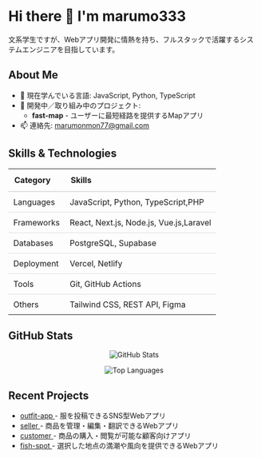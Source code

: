 # Hi there 👋 I'm marumo333
<p>文系学生ですが、Webアプリ開発に情熱を持ち、フルスタックで活躍するシステムエンジニアを目指しています。</p>

## About Me
<ul>
  <li>🌱 現在学んでいる言語: JavaScript, Python, TypeScript</li>
  <li>💼 開発中／取り組み中のプロジェクト:
    <ul>
      <li><strong>fast-map</strong> - ユーザーに最短経路を提供するMapアプリ</li>
    </ul>
  </li>
  <li>📫 連絡先: 
    <a href="mailto:marumonmon77@gmail.com">marumonmon77@gmail.com</a>
  </li>
</ul>

## Skills & Technologies
<table style="width: 100%; border-collapse: collapse;">
  <thead>
    <tr>
      <th style="padding: 12px; border-bottom: 2px solid #ddd; text-align: left;">Category</th>
      <th style="padding: 12px; border-bottom: 2px solid #ddd; text-align: left;">Skills</th>
    </tr>
  </thead>
  <tbody>
    <tr>
      <td style="padding: 10px; border-bottom: 1px solid #ddd;">Languages</td>
      <td style="padding: 10px; border-bottom: 1px solid #ddd;">JavaScript, Python, TypeScript,PHP</td>
    </tr>
    <tr>
      <td style="padding: 10px; border-bottom: 1px solid #ddd;">Frameworks</td>
      <td style="padding: 10px; border-bottom: 1px solid #ddd;">React, Next.js, Node.js, Vue.js,Laravel</td>
    </tr>
    <tr>
      <td style="padding: 10px; border-bottom: 1px solid #ddd;">Databases</td>
      <td style="padding: 10px; border-bottom: 1px solid #ddd;">PostgreSQL, Supabase</td>
    </tr>
    <tr>
      <td style="padding: 10px; border-bottom: 1px solid #ddd;">Deployment</td>
      <td style="padding: 10px; border-bottom: 1px solid #ddd;">Vercel, Netlify</td>
    </tr>
    <tr>
      <td style="padding: 10px; border-bottom: 1px solid #ddd;">Tools</td>
      <td style="padding: 10px; border-bottom: 1px solid #ddd;">Git, GitHub Actions</td>
    </tr>
    <tr>
      <td style="padding: 10px;">Others</td>
      <td style="padding: 10px;">Tailwind CSS, REST API, Figma</td>
    </tr>
  </tbody>
</table>

## GitHub Stats
<p align="center">
  <img 
    src="https://github-readme-stats.vercel.app/api?username=marumo333&show_icons=true&theme=radical" 
    alt="GitHub Stats" 
  />
</p>
<p align="center">
  <img 
    src="https://github-readme-stats.vercel.app/api/top-langs/?username=marumo333&layout=compact&theme=radical" 
    alt="Top Languages" 
  />
</p>

## Recent Projects
<ul>
  <li>
    <a href="https://outfitapp-delta.vercel.app/" target="_blank">
      outfit-app
    </a>
    - 服を投稿できるSNS型Webアプリ
  </li>
  <li>
    <a href="https://seller-weld.vercel.app/" target="_blank">
      seller
    </a>
    - 商品を管理・編集・翻訳できるWebアプリ
  </li>
  <li>
    <a href="https://customer-gamma-one.vercel.app/" target="_blank">
      customer
    </a>
    - 商品の購入・閲覧が可能な顧客向けアプリ
  </li>
  <li>
    <a href="https://fish-spot-inky.vercel.app/" target="_blank">
      fish-spot 
    </a>
    - 選択した地点の満潮や風向を提供できるWebアプリ
  </li>
</ul>
